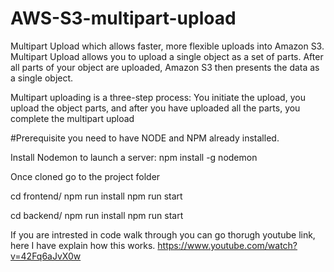 # AWS-S3-multipart-upload
Multipart Upload which allows faster, more flexible uploads into Amazon S3. 
Multipart Upload allows you to upload a single object as a set of parts. 
After all parts of your object are uploaded, Amazon S3 then presents the data as a single object.

Multipart uploading is a three-step process: You initiate the upload, you upload the object parts, and after you have uploaded all the parts, you complete the multipart upload

#Prerequisite you need to have NODE and NPM already installed.

Install Nodemon to launch a server: npm install -g nodemon

Once cloned go to the project folder

cd frontend/
  npm run install 
  npm run start

cd backend/
  npm run install
  npm run start


If you are intrested in code walk through you can go thorugh youtube link, here I have explain how this works. 
https://www.youtube.com/watch?v=42Fq6aJvX0w
